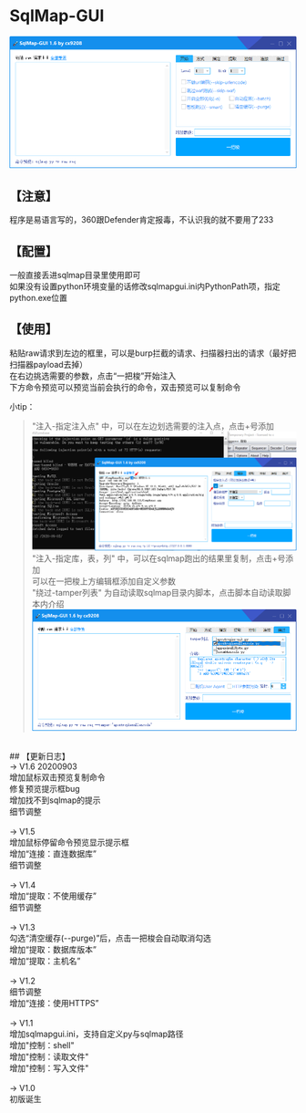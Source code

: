 # SqlMap-GUI
![预览](https://github.com/cx9208/SqlMap-GUI/raw/master/pic/Snipaste_2020-09-03_11-14-17.png)<br>
## 【注意】<br>
程序是易语言写的，360跟Defender肯定报毒，不认识我的就不要用了233<br>
## 【配置】<br>
一般直接丢进sqlmap目录里使用即可<br>
如果没有设置python环境变量的话修改sqlmapgui.ini内PythonPath项，指定python.exe位置<br>

## 【使用】<br>
粘贴raw请求到左边的框里，可以是burp拦截的请求、扫描器扫出的请求（最好把扫描器payload去掉）<br>
在右边挑选需要的参数，点击“一把梭”开始注入<br>
下方命令预览可以预览当前会执行的命令，双击预览可以复制命令<br>

小tip：<br>
>"注入-指定注入点" 中，可以在左边划选需要的注入点，点击+号添加<br>
![预览](https://github.com/cx9208/SqlMap-GUI/raw/master/pic/Snipaste_2020-09-03_11-27-06.png)<br>
>"注入-指定库，表，列" 中，可以在sqlmap跑出的结果里复制，点击+号添加<br>
>可以在一把梭上方编辑框添加自定义参数<br>
>"绕过-tamper列表" 为自动读取sqlmap目录内脚本，点击脚本自动读取脚本内介绍<br>
![预览](https://github.com/cx9208/SqlMap-GUI/raw/master/pic/Snipaste_2020-09-03_11-18-37.png)<br>
<br>
## 【更新日志】<br>
-> V1.6 20200903<br>
增加鼠标双击预览复制命令<br>
修复预览提示框bug<br>
增加找不到sqlmap的提示<br>
细节调整<br>
<br>
-> V1.5<br>
增加鼠标停留命令预览显示提示框<br>
增加“连接：直连数据库”<br>
细节调整<br>
<br>
-> V1.4<br>
增加“提取：不使用缓存”<br>
细节调整<br>
<br>
-> V1.3<br>
勾选“清空缓存(--purge)”后，点击一把梭会自动取消勾选<br>
增加“提取：数据库版本”<br>
增加“提取：主机名”<br>
<br>
-> V1.2<br>
细节调整<br>
增加“连接：使用HTTPS”<br>
<br>
-> V1.1<br>
增加sqlmapgui.ini，支持自定义py与sqlmap路径<br>
增加"控制：shell"<br>
增加"控制：读取文件"<br>
增加"控制：写入文件"<br>
<br>
-> V1.0<br>
初版诞生<br>
